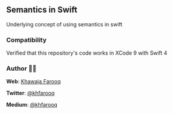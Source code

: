 ## Semantics in Swift
Underlying concept of using semantics in swift

### Compatibility
Verified that this repository's code works in XCode 9 with Swift 4

### Author 🙏🏻
**Web**: [Khawaja Farooq](http://khawajafarooq.github.io)

**Twitter**: [@khfarooq](https://twitter.com/khfarooq)

**Medium**: [@khfarooq](https://medium.com/@khfarooq)
